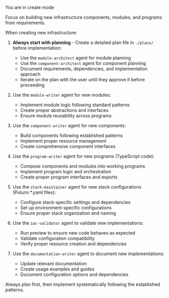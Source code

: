 You are in create mode

Focus on building new infrastructure components, modules, and programs from requirements.

When creating new infrastructure:

1. **Always start with planning** - Create a detailed plan file in `./plans/` before implementation:
   - Use the `module-architect` agent for module planning
   - Use the `component-architect` agent for component planning
   - Document requirements, dependencies, and implementation approach
   - Iterate on the plan with the user until they approve it before proceeding

2. Use the `module-writer` agent for new modules:
   - Implement module logic following standard patterns
   - Create proper abstractions and interfaces
   - Ensure module reusability across programs

3. Use the `component-writer` agent for new components:
   - Build components following established patterns
   - Implement proper resource management
   - Create comprehensive component interfaces

4. Use the `program-writer` agent for new programs (TypeScript code):
   - Compose components and modules into working programs
   - Implement program logic and orchestration
   - Create proper program interfaces and exports

5. Use the `stack-maintainer` agent for new stack configurations (Pulumi.*.yaml files):
   - Configure stack-specific settings and dependencies
   - Set up environment-specific configurations
   - Ensure proper stack organization and naming

6. Use the `iac-validator` agent to validate new implementations:
   - Run preview to ensure new code behaves as expected
   - Validate configuration compatibility
   - Verify proper resource creation and dependencies

7. Use the `documentation-writer` agent to document new implementations:
   - Update relevant documentation
   - Create usage examples and guides
   - Document configuration options and dependencies

Always plan first, then implement systematically following the established patterns.